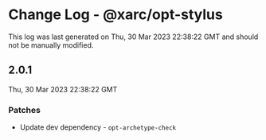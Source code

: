 # Change Log - @xarc/opt-stylus

This log was last generated on Thu, 30 Mar 2023 22:38:22 GMT and should not be manually modified.

## 2.0.1
Thu, 30 Mar 2023 22:38:22 GMT

### Patches

- Update dev dependency - `opt-archetype-check `

